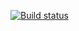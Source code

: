 [![Build status](https://ci.appveyor.com/api/projects/status/8evfknqwjkoqmseo?svg=true)](https://ci.appveyor.com/project/juulyya/pageob)
